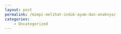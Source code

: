 ```yaml
---
layout: post
permalink: /mimpi-melihat-induk-ayam-dan-anaknya/
categories:
    - Uncategorized
---
```


